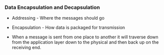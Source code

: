 
### Data Encapsulation and Decapsulation

* Addressing - Where the messages should go
* Encapsulation - How data is packaged for transmission

* When a message is sent from one place to another it will traverse down from the application layer down to the physical and then back up on the receiving end.